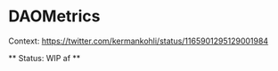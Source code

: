 # DAOMetrics

Context: https://twitter.com/kermankohli/status/1165901295129001984

** Status: WIP af **